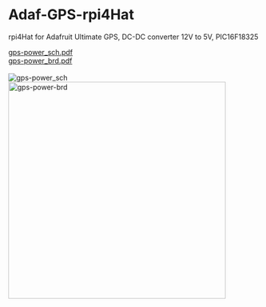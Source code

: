 # Adaf-GPS-rpi4Hat
rpi4Hat for Adafruit Ultimate GPS, DC-DC converter 12V to 5V, PIC16F18325 

[gps-power_sch.pdf](https://github.com/suhyouri/Adaf-GPS-rpi4Hat/files/7948000/gps-power_sch.pdf)<br>
[gps-power_brd.pdf](https://github.com/suhyouri/Adaf-GPS-rpi4Hat/files/7948001/gps-power_brd.pdf)<br>
<br>
![gps-power_sch](https://user-images.githubusercontent.com/34053864/151301961-6d97b0e0-c416-4d1c-a4c6-8b69f444b105.jpg)
<img width="435" alt="gps-power-brd" src="https://user-images.githubusercontent.com/34053864/151301969-e63623e3-200c-4348-8820-05e58d1ee034.png">
